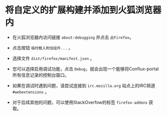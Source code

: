 # 将自定义的扩展构建并添加到火狐浏览器内

* 在火狐浏览器内访问链接 `about:debugging` 并点击 `此Firefox`。

* 点击按钮 `临时载入附加组件...` 。

* 选择文件 `dist/firefox/manifest.json` 。

* 您可以选择启用调试功能，点击 `Debug`，就会出现一个能够将Conflux-portal所有信息记录的控制台窗口。

* 如果在调试时遇到问题，请尝试连接到 `irc.mozilla.org` 站点上的IRC频道 `#webextensions` 。

* 对于后续其他的问题，可以使用StackOverfow的标签 `firefox-addons` 获取。

